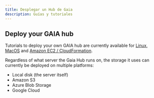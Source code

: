 ```yaml
---
title: Desplegar un Hub de Gaia
description: Guías y tutoriales
---
```


## Deploy your GAIA hub

Tutorials to deploy your own GAIA hub are currently available for [Linux](./setup-linux), [MacOS](./setup-mac) and [Amazon EC2 / CloudFormation](./gaia-on-ec2).

Regardless of what server the Gaia Hub runs on, the storage it uses can currently be deployed on multiple platforms:

- Local disk (the server itself)
- Amazon S3
- Azure Blob Storage
- Google Cloud

